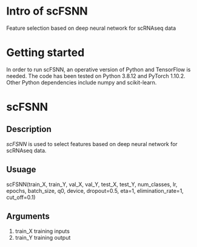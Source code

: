 # Intro of scFSNN
Feature selection based on deep neural network for scRNAseq data

# Getting started
In order to run scFSNN, an operative version of Python and TensorFlow is needed. The code has been tested on Python 3.8.12 and PyTorch 1.10.2. Other Python dependencies include numpy and scikit-learn.

# scFSNN

## Description
*scFSNN* is used to select features based on deep neural network for scRNAseq data.

## Usuage

scFSNN(train_X, train_Y,  val_X, val_Y, test_X, test_Y, 
         num_classes, lr, epochs, batch_size, q0, device,
         dropout=0.5, eta=1, elimination_rate=1, cut_off=0.1)

## Arguments

1. train_X training inputs
2. train_Y training output

